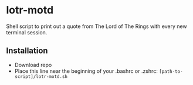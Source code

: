 # lotr-motd
Shell script to print out a quote from The Lord of The Rings with every new terminal session.

## Installation
- Download repo
- Place this line near the beginning of your .bashrc or .zshrc:
  ```[path-to-script]/lotr-motd.sh```
